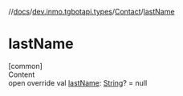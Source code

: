 //[docs](../../../index.md)/[dev.inmo.tgbotapi.types](../index.md)/[Contact](index.md)/[lastName](last-name.md)



# lastName  
[common]  
Content  
open override val [lastName](last-name.md): [String](https://kotlinlang.org/api/latest/jvm/stdlib/kotlin/-string/index.html)? = null  




